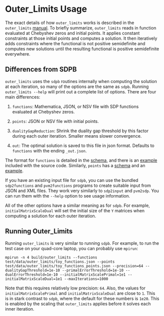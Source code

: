 # Outer_Limits Usage

The exact details of how `outer_limits` works is described in the
`outer_limits` [manual](Outer_Limits/Outer_Limits.pdf). To briefly summarize,
`outer_limits` reads in function evaluated at Chebyshev zeros and
initial points.  It applies constant constraints at those initial
points and computes a solution.  It then iteratively adds constraints
where the functional is not positive semidefinite and computes new
solutions until the resulting functional is positive semidefinite
everywhere.

## Differences from SDPB

`outer_limits` uses the `sdpb` routines internally when computing the
solution at each iteration, so many of the options are the same as
`sdpb`.  Running `outer_limits --help` will print out a complete list
of options.  There are four main differences:

1. `functions`: Mathematica, JSON, or NSV file with SDP functions evaluated
   at Chebyshev zeros.

2. `points`: JSON or NSV file with initial points.

3. `dualityGapReduction`: Shrink the duality gap threshold by this
   factor during each outer iteration.  Smaller means slower
   convergence.

4. `out`: The optimal solution is saved to this file in json
    format. Defaults to `functions` with the ending `_out.json`.

The format for `functions` is detailed in the
[schema](json_schema/functions_schema.json), and there is an
[example](../test/data/outer_limits/toy_functions.json) included with the source code.
Similarly, `points` has a [schema](json_schema/points_schema.json) and an
[example](../test/data/outer_limits/toy_functions_points.json).

If you have an existing input file for `sdpb`, you can use the bundled
`sdp2functions` and `pvm2functions` programs to create suitable input
from JSON and XML files.  They work very similarly to `sdp2input` and
`pvm2sdp`.  You can run them with the `--help` option to see usage
information.

All of the other options have a similar meaning as for `sdpb`.  For
example, `initialMatrixScaleDual` will set the initial size of the `Y`
matrices when computing a solution for each outer iteration.

## Running Outer_Limits

Running `outer_limits` is very similar to running `sdpb`.  For
example, to run the test case on your quad-core laptop, you can
probably use `mpirun`:

    mpirun -n 4 build/outer_limits --functions test/data/outer_limits/toy_functions.json --points test/data/outer_limits/toy_functions_points.json --precision=64 --dualityGapThreshold=1e-10 --primalErrorThreshold=1e-10 --dualErrorThreshold=1e-10 --initialMatrixScalePrimal=1e1 --initialMatrixScaleDual=1e1 --maxIterations=1000

Note that this requires relatively low precision: `64`.  Also, the
values for `initialMatrixScalePrimal` and `initialMatrixScaleDual` are
close to `1`.  This is in stark contrast to `sdpb`, where the default
for these numbers is `1e20`.  This is enabled by the scaling that
`outer_limits` applies before it solves each inner iteration.
